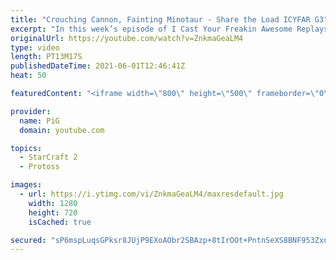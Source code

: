 ```yaml
---
title: "Crouching Cannon, Fainting Minotaur - Share the Load ICYFAR G3"
excerpt: "In this week’s episode of I Cast Your Freakin Awesome Replays (ICYFAR) players sent in their replays where they used as many drops as possible.  Like the content? Then consider to leave a thumbs up and subscribe! ;) If you wish to support me please consider supporting my patreon: https://www.patreon.com/PiGSC2"
originalUrl: https://youtube.com/watch?v=ZnkmaGeaLM4
type: video
length: PT13M17S
publishedDateTime: 2021-06-01T12:46:41Z
heat: 50

featuredContent: "<iframe width=\"800\" height=\"500\" frameborder=\"0\" src=\"https://www.youtube.com/embed/ZnkmaGeaLM4\" allow=\"accelerometer; autoplay; encrypted-media; gyroscope; picture-in-picture\" allowfullscreen></iframe>"

provider:
  name: PiG
  domain: youtube.com

topics:
  - StarCraft 2
  - Protoss

images:
  - url: https://i.ytimg.com/vi/ZnkmaGeaLM4/maxresdefault.jpg
    width: 1280
    height: 720
    isCached: true

secured: "sP6mspLuqsGPksr8JUjP9EXoAObr2SBAzp+8tIrOOt+PntnSeXS8BNF953ZxnQ8lISkoSHZteefT3V7U7PrVp8z3XM/odDz3gf6AUJiTQr2viIHeeOxB5V/vLMIFF1CmA0mvnMP+i82/BrrYh3DNlFi3s8ECQkpEOCazLVA56fxEoM4Qa4c7f/a517tBrLhUjIbT9Z13fK4bLbdIfeOxZRgg4Ap+icxv78lOQVh5gLLUhj6Xie0zK0fRzbvx2R5ClomQCNnnNQ0id92HNGUeLSF3piZZ1XRpGXjCPl4Eo49KHV59PTgrsqjLr1T+TMtsYfDXrW7wBOgkI1G5NAQAWXUAGVKlhxa91yPS7Hiw7DRQcMxwUBYjgAax6Xv2dfFxUsiYVa5eqefTVL7xz/nDePBKp8+XInu6KCd3x0vqK/Q=;RnXKKR8goaVJN69m1wVrUg=="
---
```


